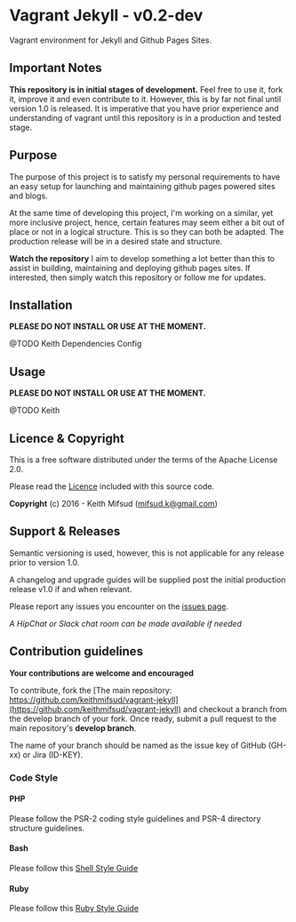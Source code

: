 # Vagrant Jekyll - v0.2-dev
Vagrant environment for Jekyll and Github Pages Sites.

## Important Notes
**This repository is in initial stages of development.**
Feel free to use it, fork it, improve it and even contribute to it.
However, this is by far not final until version 1.0 is released. It is
imperative that you have prior experience and understanding of vagrant
until this repository is in a production and tested stage.

## Purpose
The purpose of this project is to satisfy my personal requirements to have an
easy setup for launching and maintaining github pages powered sites and blogs.

At the same time of developing this project, I'm working on a similar, yet
more inclusive project, hence, certain features may seem either a bit out of place or not in a logical structure. This is so they can both be adapted. The production release will be in a desired state and structure.

**Watch the repository**
I aim to develop something a lot better than this to assist in building,
maintaining and deploying github pages sites. If interested, then simply watch this repository or follow me for updates.

## Installation

**PLEASE DO NOT INSTALL OR USE AT THE MOMENT.**

@TODO Keith
Dependencies
Config


## Usage
**PLEASE DO NOT INSTALL OR USE AT THE MOMENT.**

@TODO Keith


## Licence & Copyright

This is a free software distributed under the terms of the Apache License 2.0.

Please read the [Licence](LICENSE) included with this source code.

**Copyright** (c) 2016 - Keith Mifsud (mifsud.k@gmail.com) 

## Support & Releases

Semantic versioning is used, however, this is not applicable for  any release
prior to version 1.0.

A changelog and upgrade guides will be supplied post the initial production release v1.0 if and when relevant.

Please report any issues you encounter on the [issues page](https://github.com/keithmifsud/vagrant-jekyll/issues).

*A HipChat or Slack chat room can be made available if needed*

## Contribution guidelines

**Your contributions are welcome and encouraged**

To contribute, fork the 
[The main repository: https://github.com/keithmifsud/vagrant-jekyll](https://github.com/keithmifsud/vagrant-jekyll) and checkout a branch from the develop branch of your fork. Once ready, submit a
pull request to the main repository's **develop branch**.
 
The name of your branch should be named as the issue key of GitHub (GH-xx) or Jira (ID-KEY).


### Code Style

#### PHP
Please follow the PSR-2 coding style guidelines and PSR-4 directory structure 
guidelines.

#### Bash
Please follow this
<a href="https://google.github.io/styleguide/shell.xml" target="_blank">Shell Style Guide</a>


#### Ruby
Please follow this <a href="https://github.com/styleguide/ruby" target="_blank">Ruby Style Guide</a>